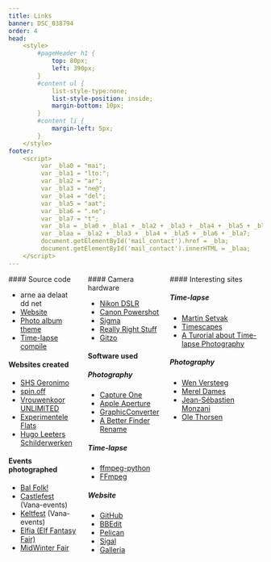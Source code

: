 ```yaml
---
title: Links
banner: DSC_038794
order: 4
head:  
    <style>
        #pageHeader h1 {
            top: 80px;
            left: 390px;
        }
        #content ul {
            list-style-type:none;
            list-style-position: inside;
            margin-bottom: 10px;
        }
        #content li {
            margin-left: 5px;
        }
    </style>
footer:  
    <script>
         var _bla0 = "mai";
         var _bla1 = "lto:";
         var _bla2 = "ar";
         var _bla3 = "ne@";
         var _bla4 = "del";
         var _bla5 = "aat";
         var _bla6 = ".ne";
         var _bla7 = "t";
         var _bla = _bla0 + _bla1 + _bla2 + _bla3 + _bla4 + _bla5 + _bla6 + _bla7;
         var _blaa = _bla2 + _bla3 + _bla4 + _bla5 + _bla6 + _bla7;
         document.getElementById('mail_contact').href = _bla;
         document.getElementById('mail_contact').innerHTML = _blaa;
    </script>
---
```


<div class='columns' markdown>
<div markdown>
#### Source code

- <a id="mail_contact">arne aa delaat dd net</a>
- <a rel="noreferrer" href="https://www.github.com/153957/153957/">Website</a>
- <a rel="noreferrer" href="https://www.github.com/153957/153957-theme/">Photo album theme</a>
- <a rel="noreferrer" href="https://www.github.com/153957/time-lapse/">Time-lapse compile</a>

#### Websites created

- <a rel="noreferrer" href="https://www.github.com/153957/shs-geronimo/">SHS Geronimo</a>
- <a rel="noreferrer" href="https://www.github.com/153957/spin.off/">spin.off</a>
- <a rel="noreferrer" href="https://www.github.com/153957/vrouwenkoor-unlimited/">Vrouwenkoor UNLIMITED</a>
- <a rel="noreferrer" href="https://experimentele-flats.nl">Experimentele Flats</a>
- <a rel="noreferrer" href="http://www.leeters.net">Hugo Leeters Schilderwerken</a>

#### Events photographed

- <a rel="noreferrer" href="https://www.balfolk.nl/">Bal Folk!</a>
- <a rel="noreferrer" href="https://www.castlefest.nl/">Castlefest</a> (Vana-events)
- <a rel="noreferrer" href="https://www.keltfest.nl/">Keltfest</a> (Vana-events)
- <a rel="noreferrer" href="https://www.elfia.com/">Elfia (Elf Fantasy Fair)</a>
- <a rel="noreferrer" href="https://www.archeon.nl/">MidWinter Fair</a>
</div>
<div markdown>
#### Camera hardware

- <a rel="noreferrer" href="https://imaging.nikon.com">Nikon DSLR</a>
- <a rel="noreferrer" href="https://www.canon.com/">Canon Powershot</a>
- <a rel="noreferrer" href="https://www.sigmaphoto.com/">Sigma</a>
- <a rel="noreferrer" href="https://reallyrightstuff.com/">Really Right Stuff</a>
- <a rel="noreferrer" href="https://gitzo.com/">Gitzo</a>

#### Software used

##### Photography

- <a rel="noreferrer" href="https://www.captureone.com/">Capture One</a>
- <a rel="noreferrer" href="https://www.apple.com/">Apple Aperture</a>
- <a rel="noreferrer" href="https://www.lemkesoft.com/">GraphicConverter</a>
- <a rel="noreferrer" href="https://www.publicspace.net/ABetterFinderRename/">A Better Finder Rename</a>

##### Time-lapse

- <a rel="noreferrer" href="https://github.com/kkroening/ffmpeg-python/">ffmpeg-python</a>
- <a rel="noreferrer" href="https://www.ffmpeg.org/">FFmpeg</a>

##### Website

- <a rel="noreferrer" href="https://www.github.com/">GitHub</a>
- <a rel="noreferrer" href="https://www.barebones.com/products/bbedit/">BBEdit</a>
- <a rel="noreferrer" href="https://github.com/getpelican/pelican">Pelican</a>
- <a rel="noreferrer" href="https://sigal.saimon.org">Sigal</a>
- <a rel="noreferrer" href="https://github.com/worseisbetter/galleria">Galleria</a>
</div>
<div markdown>
#### Interesting sites

##### Time-lapse

- <a rel="noreferrer" href="https://www.setvak.cz/timelapse/timelapse.html">Martin Setvak</a>
- <a rel="noreferrer" href="http://www.timescapes.org/">Timescapes</a>
- <a rel="noreferrer" href="https://www.zardec.net.au/keith/lapse2.htm">A Turorial about Time-lapse Photography</a>

##### Photography

- <a rel="noreferrer" href="https://www.wenversteeg.nl">Wen Versteeg</a>
- <a rel="noreferrer" href="https://rizomorf.nl">Merel Dames</a>
- <a rel="noreferrer" href="https://www.simplemoment.com/">Jean-Sébastien Monzani</a>
- <a rel="noreferrer" href="https://www.pbase.com/ole_thorsen/">Ole Thorsen</a>
</div>
</div>
